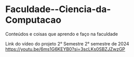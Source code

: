 # Faculdade--Ciencia-da-Computacao
 Conteúdos e coisas que aprendo e faço na faculdade

Link do vídeo do projeto 2° Semestre
2° semestre de 2024
https://youtu.be/6ms1G6KEYB0?si=3scLKs0SBZJZwzGP
